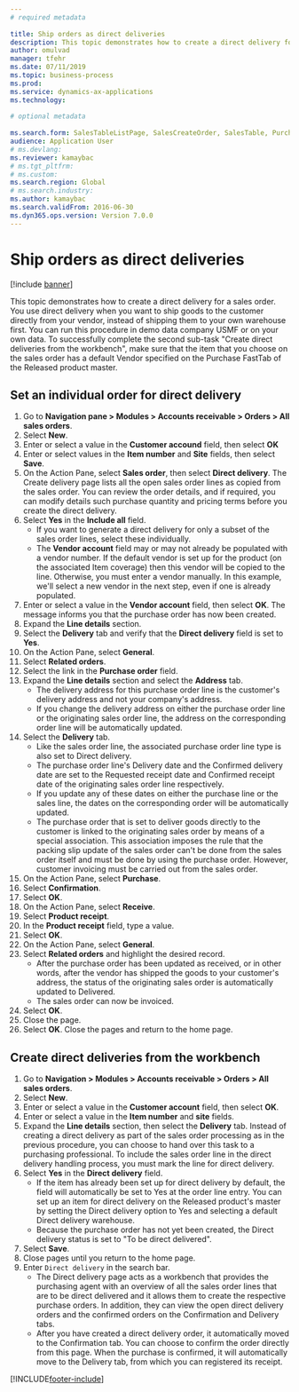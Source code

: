 ```yaml
--- 
# required metadata 
 
title: Ship orders as direct deliveries
description: This topic demonstrates how to create a direct delivery for a sales order. 
author: omulvad  
manager: tfehr 
ms.date: 07/11/2019  
ms.topic: business-process 
ms.prod:  
ms.service: dynamics-ax-applications 
ms.technology:  
 
# optional metadata 
 
ms.search.form: SalesTableListPage, SalesCreateOrder, SalesTable, PurchCreateFromSalesOrder, VendAccountItemLookup, SalesTableReferences, PurchTable, PurchTablePart, PurchEditLines, PurchTable, PurchTableReferences, MCRDropShipWorkbench, SalesShippingLine   
audience: Application User 
# ms.devlang:  
ms.reviewer: kamaybac
# ms.tgt_pltfrm:  
# ms.custom:  
ms.search.region: Global
# ms.search.industry: 
ms.author: kamaybac
ms.search.validFrom: 2016-06-30 
ms.dyn365.ops.version: Version 7.0.0 
---
```

# Ship orders as direct deliveries

[!include [banner](../../includes/banner.md)]

This topic demonstrates how to create a direct delivery for a sales order. You use direct delivery when you want to ship goods to the customer directly from your vendor, instead of shipping them to your own warehouse first. You can run this procedure in demo data company USMF or on your own data. To successfully complete the second sub-task "Create direct deliveries from the workbench", make sure that the item that you choose on the sales order has a default Vendor specified on the Purchase FastTab of the Released product master.

## Set an individual order for direct delivery
1. Go to **Navigation pane > Modules > Accounts receivable > Orders > All sales orders**.
2. Select **New**.
3. Enter or select a value in the **Customer accound** field, then select **OK**
4. Enter or select values in the **Item number** and **Site** fields, then select **Save**.
5. On the Action Pane, select **Sales order**, then select **Direct delivery**. The Create delivery page lists all the open sales order lines as copied from the sales order. You can review the order details, and if required, you can modify details such purchase quantity and pricing terms before you create the direct delivery.  
6. Select **Yes** in the **Include all** field.
    - If you want to generate a direct delivery for only a subset of the sales order lines, select these individually.  
    - The **Vendor account** field may or may not already be populated with a vendor number. If the default vendor is set up for the product (on the associated Item coverage) then this vendor will be copied to the line. Otherwise, you must enter a vendor manually. In this example, we'll select a new vendor in the next step, even if one is already populated.   
7. Enter or select a value in the **Vendor account** field, then select **OK**. The message informs you that the purchase order has now been created.   
8. Expand the **Line details** section.
9. Select the **Delivery** tab and verify that the **Direct delivery** field is set to **Yes**.
10. On the Action Pane, select **General**.
11. Select **Related orders**.
12. Select the link in the **Purchase order** field.
13. Expand the **Line details** section and select the **Address** tab.
    - The delivery address for this purchase order line is the customer's delivery address and not your company's address.  
    - If you change the delivery address on either the purchase order line or the originating sales order line, the address on the corresponding order line will be automatically updated.  
14. Select the **Delivery** tab.
    - Like the sales order line, the associated purchase order line type is also set to Direct delivery.  
    - The purchase order line's Delivery date and the Confirmed delivery date are set to the Requested receipt date and Confirmed receipt date of the originating sales order line respectively.   
    - If you update any of these dates on either the purchase line or the sales line, the dates on the corresponding order will be automatically updated.     
    - The purchase order that is set to deliver goods directly to the customer is linked to the originating sales order by means of a special association. This association imposes the rule that the packing slip update of the sales order can't be done from the sales order itself and must be done by using the purchase order. However, customer invoicing must be carried out from the sales order.  
15. On the Action Pane, select **Purchase**.
16. Select **Confirmation**.
17. Select **OK**.
18. On the Action Pane, select **Receive**.
19. Select **Product receipt**.
20. In the **Product receipt** field, type a value.
21. Select **OK**.
22. On the Action Pane, select **General**.
23. Select **Related orders** and highlight the desired record.
    - After the purchase order has been updated as received, or in other words, after the vendor has shipped the goods to your customer's address, the status of the originating sales order is automatically updated to Delivered.  
    - The sales order can now be invoiced.    
24. Select **OK**.
25. Close the page.
26. Select **OK**. Close the pages and return to the home page.

## Create direct deliveries from the workbench
1. Go to **Navigation > Modules > Accounts receivable > Orders > All sales orders**.
2. Select **New**.
3. Enter or select a value in the **Customer account** field, then select **OK**.
4. Enter or select a value in the **Item number** and **site** fields.
5. Expand the **Line details** section, then select the **Delivery** tab. Instead of creating a direct delivery as part of the sales order processing as in the previous procedure, you can choose to hand over this task to a purchasing professional. To include the sales order line in the direct delivery handling process, you must mark the line for direct delivery.  
6. Select **Yes** in the **Direct delivery** field.
    - If the item has already been set up for direct delivery by default, the field will automatically be set to Yes at the order line entry. You can set up an item for direct delivery on the Released product's master by setting the Direct delivery option to Yes and selecting a default Direct delivery warehouse.  
    - Because the purchase order has not yet been created, the Direct delivery status is set to "To be direct delivered".   
7. Select **Save**.
8. Close pages until you return to the home page.
9. Enter `Direct delivery` in the search bar.
    - The Direct delivery page acts as a workbench that provides the purchasing agent with an overview of all the sales order lines that are to be direct delivered and it allows them to create the respective purchase orders. In addition, they can view the open direct delivery orders and the confirmed orders on the Confirmation and Delivery tabs.  
    - After you have created a direct delivery order, it automatically moved to the Confirmation tab. You can choose to confirm the order directly from this page. When the purchase is confirmed, it will automatically move to the Delivery tab, from which you can registered its receipt.  



[!INCLUDE[footer-include](../../../includes/footer-banner.md)]